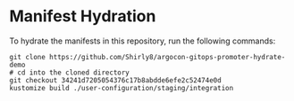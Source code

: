# Manifest Hydration

To hydrate the manifests in this repository, run the following commands:

```shell
git clone https://github.com/Shirly8/argocon-gitops-promoter-hydrate-demo
# cd into the cloned directory
git checkout 34241d7205054376c17b8abdde6efe2c52474e0d
kustomize build ./user-configuration/staging/integration
```
